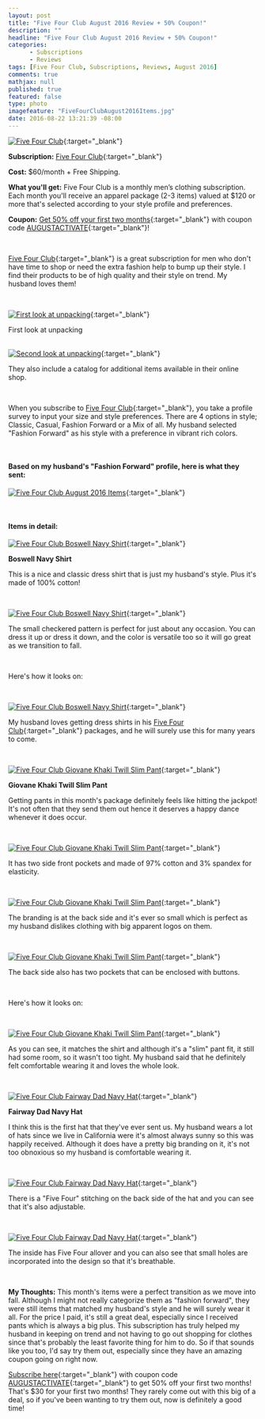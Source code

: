 ```yaml
---
layout: post
title: "Five Four Club August 2016 Review + 50% Coupon!"
description: ""
headline: "Five Four Club August 2016 Review + 50% Coupon!"
categories: 
      - Subscriptions
      - Reviews
tags: [Five Four Club, Subscriptions, Reviews, August 2016]
comments: true
mathjax: null
published: true
featured: false
type: photo
imagefeature: "FiveFourClubAugust2016Items.jpg"
date: 2016-08-22 13:21:39 -08:00
---
```


[![Five Four Club](http://whatsupmailbox.com/images/FiveFourClubAugust2016Package.jpg)](https://www.fivefourclub.com/getstarted?referrer=RE731318){:target="_blank"}

**Subscription:** [Five Four Club](http://fivefourclub.7eer.net/c/164125/122548/2570){:target="_blank"}

**Cost:** $60/month + Free Shipping.

**What you'll get:** Five Four Club is a monthly men’s clothing subscription. Each month you'll receive an apparel package (2-3 items) valued at $120 or more that's selected according to your style profile and preferences.

**Coupon:** [Get 50% off your first two months](http://fivefourclub.7eer.net/c/164125/122548/2570){:target="_blank"} with coupon code [AUGUSTACTIVATE](http://fivefourclub.7eer.net/c/164125/122548/2570){:target="_blank"}!

<br>

[Five Four Club](http://fivefourclub.7eer.net/c/164125/122548/2570){:target="_blank"} is a great subscription for men who don't have time to shop or need the extra fashion help to bump up their style. I find their products to be of high quality and their style on trend. My husband loves them!

<br>

[![First look at unpacking](http://whatsupmailbox.com/images/FiveFourClubAugust2016OpenPackage.jpg)](https://www.fivefourclub.com/getstarted?referrer=RE731318){:target="_blank"}
<figcaption>First look at unpacking</figcaption>

<br>

[![Second look at unpacking](http://whatsupmailbox.com/images/FiveFourClubAugust2016OpenPackage02.jpg)](https://www.fivefourclub.com/getstarted?referrer=RE731318){:target="_blank"}

They also include a catalog for additional items available in their online shop.

<br>

When you subscribe to [Five Four Club](http://fivefourclub.7eer.net/c/164125/122548/2570){:target="_blank"}, you take a profile survey to input your size and style preferences. There are 4 options in style; Classic, Casual, Fashion Forward or a Mix of all. My husband selected "Fashion Forward" as his style with a preference in vibrant rich colors.

<br>

<H4>Based on my husband's "Fashion Forward" profile, here is what they sent:</H4>

[![Five Four Club August 2016 Items](http://whatsupmailbox.com/images/FiveFourClubAugust2016Items.jpg)](http://fivefourclub.7eer.net/c/164125/122548/2570){:target="_blank"}

<br>

<H4>Items in detail:</H4>

[![Five Four Club Boswell Navy Shirt](http://whatsupmailbox.com/images/FiveFourClubAugust2016BoswellNavyShirt.jpg)](http://fivefourclub.7eer.net/c/164125/122548/2570){:target="_blank"}

**Boswell Navy Shirt**

This is a nice and classic dress shirt that is just my husband's style. Plus it's made of 100% cotton!

<br>

[![Five Four Club Boswell Navy Shirt](http://whatsupmailbox.com/images/FiveFourClubAugust2016BoswellNavyShirt02.jpg)](http://fivefourclub.7eer.net/c/164125/122548/2570){:target="_blank"}

The small checkered pattern is perfect for just about any occasion. You can dress it up or dress it down, and the color is versatile too so it will go great as we transition to fall.

<br>

Here's how it looks on:

<br>

[![Five Four Club Boswell Navy Shirt](http://whatsupmailbox.com/images/FiveFourClubAugust2016BoswellNavyShirt03.jpg)](http://fivefourclub.7eer.net/c/164125/122548/2570){:target="_blank"}

My husband loves getting dress shirts in his [Five Four Club](http://fivefourclub.7eer.net/c/164125/122548/2570){:target="_blank"} packages, and he will surely use this for many years to come.

<br>

[![Five Four Club Giovane Khaki Twill Slim Pant](http://whatsupmailbox.com/images/FiveFourClubAugust2016GiovaneKhakiTwillSlimPant.jpg)](http://fivefourclub.7eer.net/c/164125/122548/2570){:target="_blank"}

**Giovane Khaki Twill Slim Pant**

Getting pants in this month's package definitely feels like hitting the jackpot! It's not often that they send them out hence it deserves a happy dance whenever it does occur.

<br>

[![Five Four Club Giovane Khaki Twill Slim Pant](http://whatsupmailbox.com/images/FiveFourClubAugust2016GiovaneKhakiTwillSlimPant02.jpg)](http://fivefourclub.7eer.net/c/164125/122548/2570){:target="_blank"}

It has two side front pockets and made of 97% cotton and 3% spandex for elasticity.

<br>

[![Five Four Club Giovane Khaki Twill Slim Pant](http://whatsupmailbox.com/images/FiveFourClubAugust2016GiovaneKhakiTwillSlimPant03.jpg)](http://fivefourclub.7eer.net/c/164125/122548/2570){:target="_blank"}

The branding is at the back side and it's ever so small which is perfect as my husband dislikes clothing with big apparent logos on them.

<br>

[![Five Four Club Giovane Khaki Twill Slim Pant](http://whatsupmailbox.com/images/FiveFourClubAugust2016GiovaneKhakiTwillSlimPant04.jpg)](http://fivefourclub.7eer.net/c/164125/122548/2570){:target="_blank"}

The back side also has two pockets that can be enclosed with buttons. 

<br>

Here's how it looks on:

<br>

[![Five Four Club Giovane Khaki Twill Slim Pant](http://whatsupmailbox.com/images/FiveFourClubAugust2016Items02.jpg)](http://fivefourclub.7eer.net/c/164125/122548/2570){:target="_blank"}

As you can see, it matches the shirt and although it's a "slim" pant fit, it still had some room, so it wasn't too tight. My husband said that he definitely felt comfortable wearing it and loves the whole look.

<br>

[![Five Four Club Fairway Dad Navy Hat](http://whatsupmailbox.com/images/FiveFourClubAugust2016FairwayDadHatNavy.jpg)](http://fivefourclub.7eer.net/c/164125/122548/2570){:target="_blank"}

**Fairway Dad Navy Hat**

I think this is the first hat that they've ever sent us. My husband wears a lot of hats since we live in California were it's almost always sunny so this was happily received. Although it does have a pretty big branding on it, it's not too obnoxious so my husband is comfortable wearing it.

<br>

[![Five Four Club Fairway Dad Navy Hat](http://whatsupmailbox.com/images/FiveFourClubAugust2016FairwayDadHatNavy02.jpg)](http://fivefourclub.7eer.net/c/164125/122548/2570){:target="_blank"}

There is a "Five Four" stitching on the back side of the hat and you can see that it's also adjustable.

<br>

[![Five Four Club Fairway Dad Navy Hat](http://whatsupmailbox.com/images/FiveFourClubAugust2016FairwayDadHatNavy03.jpg)](http://fivefourclub.7eer.net/c/164125/122548/2570){:target="_blank"}

The inside has Five Four allover and you can also see that small holes are incorporated into the design so that it's breathable.

<br>

<i class="icon-exclamation-sign"></i><b> My Thoughts:</b> This month's items were a perfect transition as we move into fall. Although I might not really categorize them as "fashion forward", they were still items that matched my husband's style and he will surely wear it all. For the price I paid, it's still a great deal, especially since I received pants which is always a big plus. This subscription has truly helped my husband in keeping on trend and not having to go out shopping for clothes since that's probably the least favorite thing for him to do. So if that sounds like you too, I'd say try them out, especially since they have an amazing coupon going on right now. 

[Subscribe here](http://fivefourclub.7eer.net/c/164125/122548/2570){:target="_blank"} with coupon code [AUGUSTACTIVATE](http://fivefourclub.7eer.net/c/164125/122548/2570){:target="_blank"} to get 50% off your first two months! That's $30 for your first two months! They rarely come out with this big of a deal, so if you've been wanting to try them out, now is definitely a good time!
